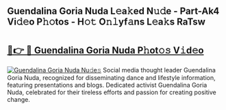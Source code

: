 ## Guendalina Goria Nuda L𝚎a𝚔ed N𝚞𝚍e - Part-Ak4 Vi𝚍𝚎o P𝚑𝚘tos - H𝚘𝚝 O𝚗𝚕yf𝚊ns L𝚎a𝚔s RaTsw

# <h2><a href="http://kfeszr.oniu.top/?m=Guendalina+Goria+Nuda">🔗👉 🔴 Guendalina Goria Nuda P𝚑ot𝚘𝚜 V𝚒d𝚎o</a></h2>

[![Guendalina Goria Nuda Nu𝚍e𝚜](https://i.imgur.com/0qMVB7G.gif)](http://kfeszr.oniu.top/?m=Guendalina+Goria+Nuda)
Social media thought leader Guendalina Goria Nuda, recognized for disseminating dance and lifestyle information, featuring presentations and blogs. Dedicated activist Guendalina Goria Nuda, celebrated for their tireless efforts and passion for creating positive change.  
